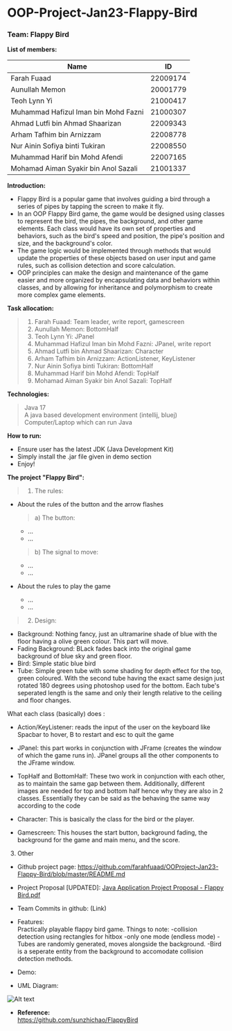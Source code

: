 # OOP-Project-Jan23-Flappy-Bird
### Team: Flappy Bird

**List of members:**  

|      Name      |      ID       |
| -------------- | ------------- |
|   Farah Fuaad  |    22009174   |
| Aunullah Memon |    20001779   |
|  Teoh Lynn Yi  |    21000417   |
|Muhammad Hafizul Iman bin Mohd Fazni  |    21000307   |
|   Ahmad Lutfi bin Ahmad Shaarizan  |    22009343   |
|  Arham Tafhim bin Arnizzam |    22008778   |
|  Nur Ainin Sofiya binti Tukiran  |    22008550   |
| Muhammad Harif bin Mohd Afendi |    22007165   |
|  Mohamad Aiman Syakir bin Anol Sazali   | 21001337 |



**Introduction:**
* Flappy Bird is a popular game that involves guiding a bird through a series of pipes by tapping the screen to make it fly. 
* In an OOP Flappy Bird game, the game would be designed using classes to represent the bird, the pipes, the background, and other game elements. Each class would have its own set of properties and behaviors, such as the bird's speed and position, the pipe's position and size, and the background's color. 
* The game logic would be implemented through methods that would update the properties of these objects based on user input and game rules, such as collision detection and score calculation. 
* OOP principles can make the design and maintenance of the game easier and more organized by encapsulating data and behaviors within classes, and by allowing for inheritance and polymorphism to create more complex game elements. 



**Task allocation:**
>1. Farah Fuaad: Team leader, write report, gamescreen
>2. Aunullah Memon: BottomHalf
>3. Teoh Lynn Yi: JPanel
>4. Muhammad Hafizul Iman bin Mohd Fazni: JPanel, write report
>5. Ahmad Lutfi bin Ahmad Shaarizan: Character
>6. Arham Tafhim bin Arnizzam: ActionListener, KeyListener
>7. Nur Ainin Sofiya binti Tukiran: BottomHalf
>8. Muhammad Harif bin Mohd Afendi: TopHalf
>9. Mohamad Aiman Syakir bin Anol Sazali: TopHalf


**Technologies:**
> Java 17  
> A java based development environment (intellij, bluej)
> Computer/Laptop which can run Java

**How to run:**  
- Ensure user has the latest JDK (Java Development Kit)
- Simply install the .jar file given in demo section
- Enjoy!

**The project "Flappy Bird":**
> 1. The rules:
- About the rules of the button and the arrow flashes
  > a) The button:
    + ...
    + ...

  > b) The signal to move:
    + ...
    + ...
- About the rules to play the game
    + ...
    + ...
> 2. Design:
- Background: Nothing fancy, just an ultramarine shade of blue with the floor having a olive green colour. This part will move.
- Fading Background: BLack fades back into the original game background of blue sky and green floor.
- Bird: Simple static blue bird
- Tube: Simple green tube with some shading for depth effect for the top, green coloured. With the second tube having the exact same design just rotated 180 degrees using photoshop used for the bottom. Each tube's seperated length is the same and only their length relative to the ceiling and floor changes.

What each class (basically) does :
- Action/KeyListener: reads the input of the user on the keyboard like Spacbar to hover, B to restart and esc to quit the game

- JPanel: this part works in conjunction with JFrame (creates the window of which the game runs in). JPanel groups all the other components to the JFrame window.

- TopHalf and BottomHalf: These two work in conjunction with each other, as to maintain the same gap between them. Additionally, different images are needed for top and bottom half hence why they are also in 2 classes. Essentially they can be said as the behaving the same way according to the code

- Character: This is basically the class for the bird or the player.

- Gamescreen: This houses the start button, background fading, the background for the game and main menu, and the score.

3. Other
  * Github project page:  https://github.com/farahfuaad/OOProject-Jan23-Flappy-Bird/blob/master/README.md
  * Project Proposal [UPDATED]: [Java Application Project Proposal - Flappy Bird.pdf](https://github.com/farahfuaad/OOProject-Jan23-Flappy-Bird/files/11131667/Java.Application.Project.Proposal.-.Flappy.Bird.pdf)
  * Team Commits in github: (Link)  
  * Features:  
    Practically playable flappy bird game. Things to note:
    -collision detection using rectangles for hitbox
    -only one mode (endless mode)
    -Tubes are randomly generated, moves alongside the background.
    -Bird is a seperate entity from the background to accomodate collision detection methods.
  
* Demo:



* UML Diagram:  
<img title="a title" alt="Alt text" src="https://user-images.githubusercontent.com/71580075/223759005-2a61f2bf-4b4c-4520-864d-01aebbe97447.png">

* **Reference:**  
https://github.com/sunzhichao/FlappyBird



